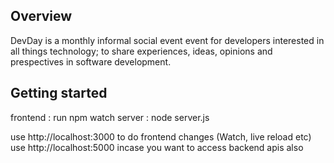 ## Overview

DevDay is a monthly informal social event event for developers interested in all things technology; to share experiences, ideas, opinions and prespectives in software development.

## Getting started

frontend : run npm watch
server : node server.js

use http://localhost:3000 to do frontend changes (Watch, live reload etc)
use http://localhost:5000 incase you want to access backend apis also
